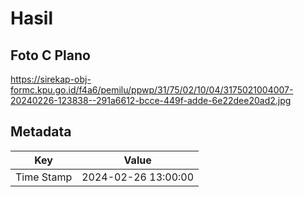 # Hasil

## Foto C Plano

https://sirekap-obj-formc.kpu.go.id/f4a6/pemilu/ppwp/31/75/02/10/04/3175021004007-20240226-123838--291a6612-bcce-449f-adde-6e22dee20ad2.jpg


## Metadata

| Key        | Value               |
| ---------- | ------------------- |
| Time Stamp | 2024-02-26 13:00:00 |




